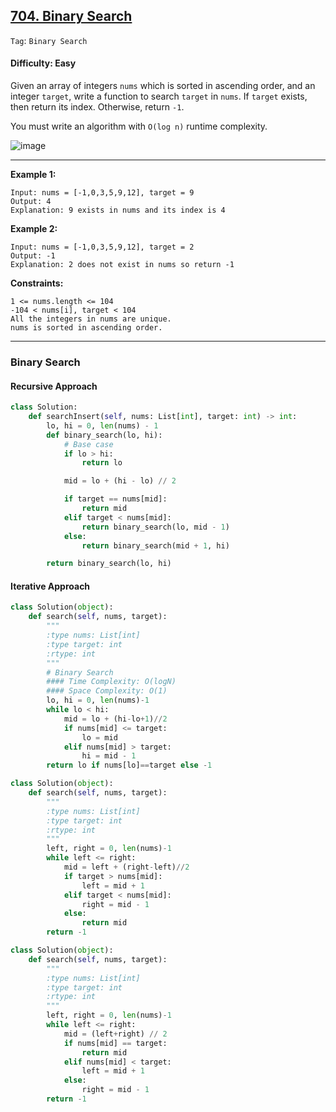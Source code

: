 ## [704. Binary Search](https://leetcode.com/problems/binary-search/description/?envType=study-plan&id=algorithm-i)

```Tag```: ```Binary Search```

#### Difficulty: Easy

Given an array of integers ```nums``` which is sorted in ascending order, and an integer ```target```, write a function to search ```target``` in ```nums```. If ```target``` exists, then return its index. Otherwise, return ```-1```.

You must write an algorithm with ```O(log n)``` runtime complexity.

![image](https://user-images.githubusercontent.com/35042430/205961787-159abdbf-e4df-4a69-849c-7f5e3b6c9ea8.png)

---

__Example 1:__
```
Input: nums = [-1,0,3,5,9,12], target = 9
Output: 4
Explanation: 9 exists in nums and its index is 4
```

__Example 2:__
```
Input: nums = [-1,0,3,5,9,12], target = 2
Output: -1
Explanation: 2 does not exist in nums so return -1
```

__Constraints:__
```
1 <= nums.length <= 104
-104 < nums[i], target < 104
All the integers in nums are unique.
nums is sorted in ascending order.
```

---

### Binary Search

#### Recursive Approach

```Python
class Solution:
    def searchInsert(self, nums: List[int], target: int) -> int:
        lo, hi = 0, len(nums) - 1
        def binary_search(lo, hi):
            # Base case
            if lo > hi:
                return lo

            mid = lo + (hi - lo) // 2

            if target == nums[mid]:
                return mid
            elif target < nums[mid]:
                return binary_search(lo, mid - 1)
            else:
                return binary_search(mid + 1, hi)

        return binary_search(lo, hi)
```

#### Iterative Approach

```Python
class Solution(object):
    def search(self, nums, target):
        """
        :type nums: List[int]
        :type target: int
        :rtype: int
        """
        # Binary Search
        #### Time Complexity: O(logN)
        #### Space Complexity: O(1)
        lo, hi = 0, len(nums)-1
        while lo < hi:
            mid = lo + (hi-lo+1)//2
            if nums[mid] <= target:
                lo = mid
            elif nums[mid] > target:
                hi = mid - 1
        return lo if nums[lo]==target else -1
```

```Python
class Solution(object):
    def search(self, nums, target):
        """
        :type nums: List[int]
        :type target: int
        :rtype: int
        """
        left, right = 0, len(nums)-1
        while left <= right:
            mid = left + (right-left)//2
            if target > nums[mid]:
                left = mid + 1
            elif target < nums[mid]:
                right = mid - 1
            else:
                return mid
        return -1
```

```Python
class Solution(object):
    def search(self, nums, target):
        """
        :type nums: List[int]
        :type target: int
        :rtype: int
        """
        left, right = 0, len(nums)-1
        while left <= right:
            mid = (left+right) // 2
            if nums[mid] == target:
                return mid
            elif nums[mid] < target:
                left = mid + 1
            else:
                right = mid - 1
        return -1
```
